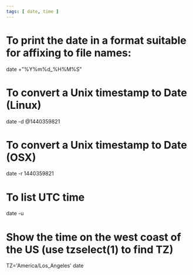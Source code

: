 ```yaml
---
tags: [ date, time ]
---
```

# To print the date in a format suitable for affixing to file names:
date +"%Y%m%d_%H%M%S"

# To convert a Unix timestamp to Date (Linux)
date -d @1440359821

# To convert a Unix timestamp to Date (OSX)
date -r 1440359821

# To list UTC time
date -u

# Show the time on the west coast of the US (use tzselect(1) to find TZ)
TZ='America/Los_Angeles' date
